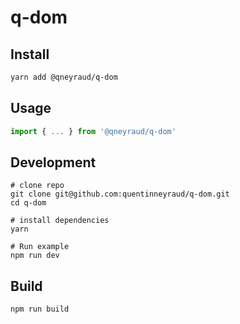 # q-dom

## Install

```bash
yarn add @qneyraud/q-dom
```

## Usage

```js
import { ... } from '@qneyraud/q-dom'
```

## Development

```
# clone repo
git clone git@github.com:quentinneyraud/q-dom.git
cd q-dom

# install dependencies
yarn

# Run example
npm run dev
```

## Build

```bash
npm run build
```
